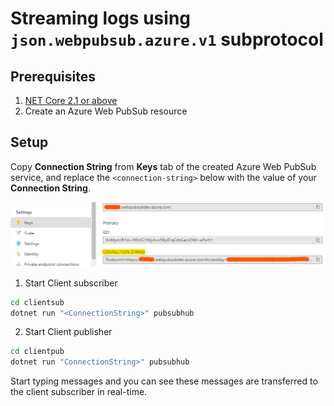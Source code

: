 # Streaming logs using `json.webpubsub.azure.v1` subprotocol

## Prerequisites

1. [NET Core 2.1 or above](https://docs.microsoft.com/dotnet)
2. Create an Azure Web PubSub resource

## Setup

Copy **Connection String** from **Keys** tab of the created Azure Web PubSub service, and replace the `<connection-string>` below with the value of your **Connection String**.

![Connection String](./../../../docs/images/portal_conn.png)

1. Start Client subscriber
```bash
cd clientsub
dotnet run "<ConnectionString>" pubsubhub
```

2. Start Client publisher 
```bash
cd clientpub
dotnet run "ConnectionString>" pubsubhub
```

Start typing messages and you can see these messages are transferred to the client subscriber in real-time.
